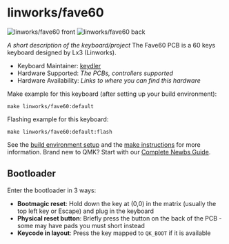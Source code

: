 # linworks/fave60

![linworks/fave60 front](https://i.imgur.com/lv97Ymuh.png)
![linworks/fave60 back](https://i.imgur.com/xBLhQIoh.png)

*A short description of the keyboard/project*
The Fave60 PCB is a 60 keys keyboard designed by Lx3 (Linworks).

* Keyboard Maintainer: [keydler](https://github.com/duilchoi)
* Hardware Supported: *The PCBs, controllers supported*
* Hardware Availability: *Links to where you can find this hardware*

Make example for this keyboard (after setting up your build environment):

    make linworks/fave60:default

Flashing example for this keyboard:

    make linworks/fave60:default:flash

See the [build environment setup](https://docs.qmk.fm/#/getting_started_build_tools) and the [make instructions](https://docs.qmk.fm/#/getting_started_make_guide) for more information. Brand new to QMK? Start with our [Complete Newbs Guide](https://docs.qmk.fm/#/newbs).

## Bootloader

Enter the bootloader in 3 ways:

* **Bootmagic reset**: Hold down the key at (0,0) in the matrix (usually the top left key or Escape) and plug in the keyboard
* **Physical reset button**: Briefly press the button on the back of the PCB - some may have pads you must short instead
* **Keycode in layout**: Press the key mapped to `QK_BOOT` if it is available
